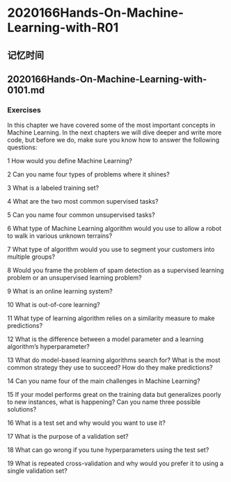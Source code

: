 # 2020166Hands-On-Machine-Learning-with-R01

## 记忆时间

## 2020166Hands-On-Machine-Learning-with-0101.md

### Exercises

In this chapter we have covered some of the most important concepts in Machine Learning. In the next chapters we will dive deeper and write more code, but before we do, make sure you know how to answer the following questions:

1 How would you define Machine Learning?

2 Can you name four types of problems where it shines?

3 What is a labeled training set?

4 What are the two most common supervised tasks?

5 Can you name four common unsupervised tasks?

6 What type of Machine Learning algorithm would you use to allow a robot to walk in various unknown terrains?

7 What type of algorithm would you use to segment your customers into multiple groups?

8 Would you frame the problem of spam detection as a supervised learning problem or an unsupervised learning problem?

9 What is an online learning system?

10 What is out-of-core learning?

11 What type of learning algorithm relies on a similarity measure to make predictions?

12 What is the difference between a model parameter and a learning algorithm’s hyperparameter?

13 What do model-based learning algorithms search for? What is the most common strategy they use to succeed? How do they make predictions?

14 Can you name four of the main challenges in Machine Learning?

15 If your model performs great on the training data but generalizes poorly to new instances, what is happening? Can you name three possible solutions?

16 What is a test set and why would you want to use it?

17 What is the purpose of a validation set?

18 What can go wrong if you tune hyperparameters using the test set?

19 What is repeated cross-validation and why would you prefer it to using a single validation set?


